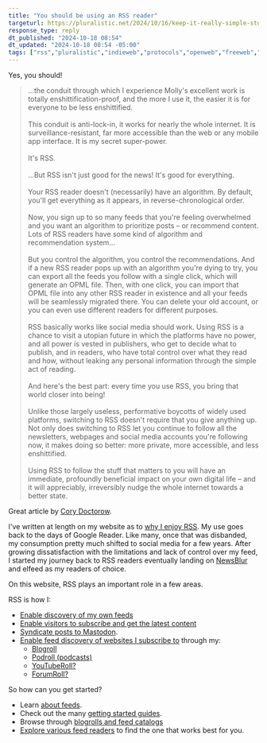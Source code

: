 ```yaml
---
title: "You should be using an RSS reader"
targeturl: https://pluralistic.net/2024/10/16/keep-it-really-simple-stupid/#read-receipts-are-you-kidding-me-seriously-fuck-that-noise
response_type: reply
dt_published: "2024-10-18 08:54"
dt_updated: "2024-10-18 08:54 -05:00"
tags: ["rss","pluralistic","indieweb","protocols","openweb","freeweb","internet","smallweb"]
---
```


Yes, you should!

> ...the conduit through which I experience Molly's excellent work is totally enshittification-proof, and the more I use it, the easier it is for everyone to be less enshittified.  
> </br>
> This conduit is anti-lock-in, it works for nearly the whole internet. It is surveillance-resistant, far more accessible than the web or any mobile app interface. It is my secret super-power.  
> </br>
> It's RSS.  
> <br>
> ...But RSS isn't just good for the news! It's good for everything.  
> </br>
> Your RSS reader doesn't (necessarily) have an algorithm. By default, you'll get everything as it appears, in reverse-chronological order.  
> </br>
> Now, you sign up to so many feeds that you're feeling overwhelmed and you want an algorithm to prioritize posts – or recommend content. Lots of RSS readers have some kind of algorithm and recommendation system...  
> </br>
> But you control the algorithm, you control the recommendations. And if a new RSS reader pops up with an algorithm you're dying to try, you can export all the feeds you follow with a single click, which will generate an OPML file. Then, with one click, you can import that OPML file into any other RSS reader in existence and all your feeds will be seamlessly migrated there. You can delete your old account, or you can even use different readers for different purposes.  
> </br>
> RSS basically works like social media should work. Using RSS is a chance to visit a utopian future in which the platforms have no power, and all power is vested in publishers, who get to decide what to publish, and in readers, who have total control over what they read and how, without leaking any personal information through the simple act of reading.  
> </br>
> And here's the best part: every time you use RSS, you bring that world closer into being!  
> </br>
> Unlike those largely useless, performative boycotts of widely used platforms, switching to RSS doesn't require that you give anything up. Not only does switching to RSS let you continue to follow all the newsletters, webpages and social media accounts you're following now, it makes doing so better: more private, more accessible, and less enshittified.  
> </br>
> Using RSS to follow the stuff that matters to you will have an immediate, profoundly beneficial impact on your own digital life – and it will appreciably, irreversibly nudge the whole internet towards a better state.

Great article by [Cory Doctorow](https://craphound.com/bio/). 

I've written at length on my website as to [why I enjoy RSS](/posts/rediscovering-rss-user-freedom). My use goes back to the days of Google Reader. Like many, once that was disbanded, my consumption pretty much shifted to social media for a few years. After growing dissatisfaction with the limitations and lack of control over my feed, I started my journey back to RSS readers eventually landing on [NewsBlur](/notes/subscribed-to-1042-feeds-newsblur) and elfeed as my readers of choice. 

On this website, RSS plays an important role in a few areas. 

RSS is how I:

- [Enable discovery of my own feeds](/notes/website-feeds-opml/)
- [Enable visitors to subscribe and get the latest content](/subscribe)
- [Syndicate posts to Mastodon](/posts/rss-to-mastodon-posse-azure-logic-apps).
- [Enable feed discovery of websites I subscribe to](/collections/blogroll/-discovery-implemented) through my:
    - [Blogroll](/collections/blogroll/)
    - [Podroll (podcasts)](/collections/podroll/)
    - [YouTubeRoll?](/collections/youtube/)
    - [ForumRoll?](/collections/forums/)

So how can you get started?

- Learn [about feeds](https://aboutfeeds.com/).
- Check out the many [getting started guides](https://matthiasott.com/notes/we-love-rss).
- Browse through [blogrolls and feed catalogs](https://blogroll.club/)
- [Explore various feed readers](https://www.theverge.com/24036427/rss-feed-reader-best) to find the one that works best for you.